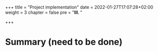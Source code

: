 +++
title = "Project implementation"
date = 2022-01-27T17:07:28+02:00
weight = 3
chapter = false
pre = "<b>III. </b>"

+++

# Summary (need to be done)
